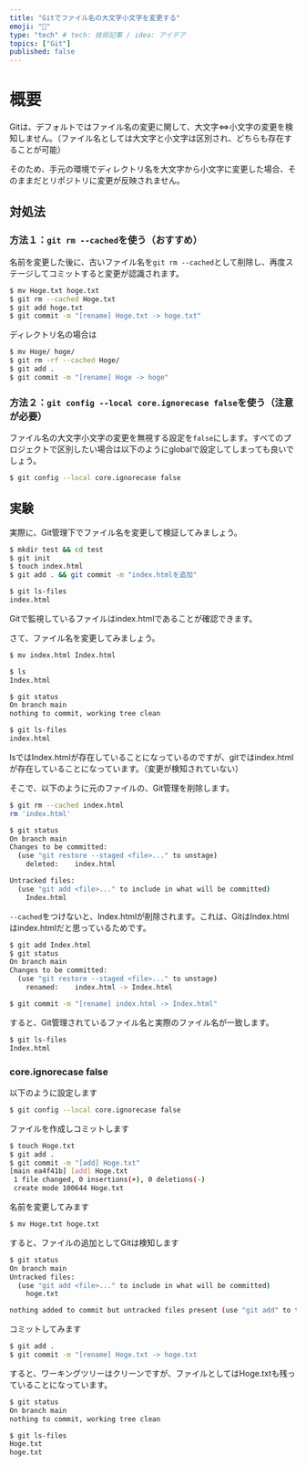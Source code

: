 ```yaml
---
title: "Gitでファイル名の大文字小文字を変更する"
emoji: "🌊"
type: "tech" # tech: 技術記事 / idea: アイデア
topics: ["Git"]
published: false
---
```


# 概要
Gitは、デフォルトではファイル名の変更に関して、大文字⇔小文字の変更を検知しません。（ファイル名としては大文字と小文字は区別され、どちらも存在することが可能） 

そのため、手元の環境でディレクトリ名を大文字から小文字に変更した場合、そのままだとリポジトリに変更が反映されません。

## 対処法

### 方法１：`git rm --cached`を使う（おすすめ）

名前を変更した後に、古いファイル名を`git rm --cached`として削除し、再度ステージしてコミットすると変更が認識されます。

```bash
$ mv Hoge.txt hoge.txt
$ git rm --cached Hoge.txt
$ git add hoge.txt
$ git commit -m "[rename] Hoge.txt -> hoge.txt"
```

ディレクトリ名の場合は
```bash
$ mv Hoge/ hoge/
$ git rm -rf --cached Hoge/
$ git add .
$ git commit -m "[rename] Hoge -> hoge"
```

### 方法２：`git config --local core.ignorecase false`を使う（注意が必要）

ファイル名の大文字小文字の変更を無視する設定を`false`にします。すべてのプロジェクトで区別したい場合は以下のようにglobalで設定してしまっても良いでしょう。

```bash
$ git config --local core.ignorecase false
```


## 実験

実際に、Git管理下でファイル名を変更して検証してみましょう。

```bash
$ mkdir test && cd test
$ git init
$ touch index.html
$ git add . && git commit -m "index.htmlを追加"
```

```bash
$ git ls-files
index.html
```

Gitで監視しているファイルはindex.htmlであることが確認できます。

さて、ファイル名を変更してみましょう。

```bash
$ mv index.html Index.html
```

```bash
$ ls
Index.html

$ git status              
On branch main
nothing to commit, working tree clean

$ git ls-files                    
index.html
```

lsではIndex.htmlが存在していることになっているのですが、gitではindex.htmlが存在していることになっています。（変更が検知されていない）

そこで、以下のように元のファイルの、Git管理を削除します。


```bash
$ git rm --cached index.html 
rm 'index.html'

$ git status
On branch main
Changes to be committed:
  (use "git restore --staged <file>..." to unstage)
	deleted:    index.html

Untracked files:
  (use "git add <file>..." to include in what will be committed)
	Index.html
```

`--cached`をつけないと、Index.htmlが削除されます。これは、GitはIndex.htmlはindex.htmlだと思っているためです。

```bash
$ git add Index.html
$ git status
On branch main
Changes to be committed:
  (use "git restore --staged <file>..." to unstage)
	renamed:    index.html -> Index.html

$ git commit -m "[rename] index.html -> Index.html"
```

すると、Git管理されているファイル名と実際のファイル名が一致します。

```bash
$ git ls-files
Index.html
```

### core.ignorecase false

以下のように設定します
```bash
$ git config --local core.ignorecase false
```

ファイルを作成しコミットします
```bash
$ touch Hoge.txt
$ git add .
$ git commit -m "[add] Hoge.txt"
[main ea4f41b] [add] Hoge.txt
 1 file changed, 0 insertions(+), 0 deletions(-)
 create mode 100644 Hoge.txt
```

名前を変更してみます
```bash
$ mv Hoge.txt hoge.txt
```

すると、ファイルの追加としてGitは検知します
```bash
$ git status
On branch main
Untracked files:
  (use "git add <file>..." to include in what will be committed)
	hoge.txt

nothing added to commit but untracked files present (use "git add" to track)
```

コミットしてみます
```bash
$ git add .
$ git commit -m "[rename] Hoge.txt -> hoge.txt
```

すると、ワーキングツリーはクリーンですが、ファイルとしてはHoge.txtも残っていることになっています。
```bash
$ git status
On branch main
nothing to commit, working tree clean

$ git ls-files
Hoge.txt
hoge.txt
```



